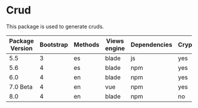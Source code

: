 # Crud

This package is used to generate cruds.

| Package Version | Bootstrap | Methods | Views engine | Dependencies | Crypt | Constructor | UTC Default |
| --------------- | --------- | ------- | ------------ | ------------ | ----- | ----------- | ----------- |
| 5.5             | 3         | es      | blade        | js           | yes   | yes         | no          |
| 5.6             | 4         | es      | blade        | npm          | yes   | yes         | no          |
| 6.0             | 4         | en      | blade        | npm          | yes   | yes         | no          |
| 7.0 Beta        | 4         | en      | vue          | npm          | yes   | yes         | no          |
| 8.0             | 4         | en      | blade        | npm          | no    | yes         | yes         |

